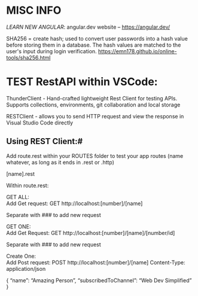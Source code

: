 # MISC INFO #

*LEARN NEW ANGULAR*:   angular.dev website – https://angular.dev/
 

   SHA256 = create hash; used to convert user passwords into a hash value before storing them in a database. The hash values are matched to the user's input during login verification.
https://emn178.github.io/online-tools/sha256.html
 
 
 
# TEST RestAPI within VSCode: #

   ThunderClient - Hand-crafted lightweight Rest Client for testing APIs. Supports collections, environments, git collaboration and local storage

   RESTClient - allows you to send HTTP request and view the response in Visual Studio Code directly
 
## Using REST Client:#

Add route.rest within your ROUTES folder to test your app routes (name whatever, as long as it ends in .rest or .http)

   [name].rest
 
Within route.rest:
 
   GET ALL:           
   Add Get request:  GET  http://localhost:[number]/[name]
 

Separate with ### to add new request
 
   GET ONE:         
   Add Get Request:  GET  http://localhost:[number]/[name]/[number/id]
 
 
 
Separate with ### to add new request
 
   Create One:    
   Add Post request:  POST http://localhost:[number]/[name]
   Content-Type: application/json
 
   {
      “name”:  “Amazing Person”,
      “subscribedToChannel”:  “Web Dev Simplified”
   }